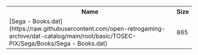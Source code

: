 <table>
<tr><th>Name</th><th>Size</th></tr>
<tr><td>[Sega - Books.dat](https://raw.githubusercontent.com/open-retrogaming-archive/dat-catalog/main/root/basic/TOSEC-PIX/Sega/Books/Sega - Books.dat)</td><td>865</td></tr>
</table>
